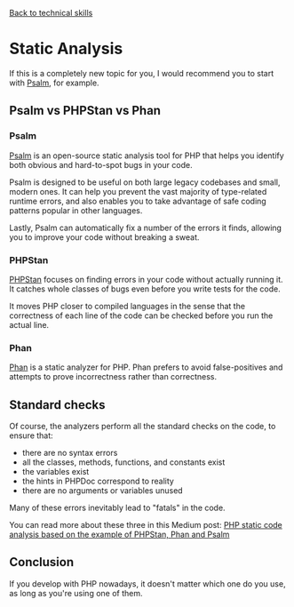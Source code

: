 [Back to technical skills](../technical-skills)

# Static Analysis

If this is a completely new topic for you, I would recommend you to start with [Psalm](https://psalm.dev/docs/), for example.

## Psalm vs PHPStan vs Phan

### Psalm

[Psalm](https://psalm.dev/) is an open-source static analysis tool for PHP that helps you identify both obvious and hard-to-spot bugs in your code.

Psalm is designed to be useful on both large legacy codebases and small, modern ones. It can help you prevent the vast majority of type-related runtime errors, and also enables you to take advantage of safe coding patterns popular in other languages.

Lastly, Psalm can automatically fix a number of the errors it finds, allowing you to improve your code without breaking a sweat.

### PHPStan

[PHPStan](https://phpstan.org/) focuses on finding errors in your code without actually running it. It catches whole classes of bugs even before you write tests for the code. 

It moves PHP closer to compiled languages in the sense that the correctness of each line of the code can be checked before you run the actual line.

### Phan

[Phan](https://github.com/phan/phan) is a static analyzer for PHP. Phan prefers to avoid false-positives and attempts to prove incorrectness rather than correctness.


## Standard checks

Of course, the analyzers perform all the standard checks on the code, to ensure that:

- there are no syntax errors
- all the classes, methods, functions, and constants exist
- the variables exist
- the hints in PHPDoc correspond to reality
- there are no arguments or variables unused

Many of these errors inevitably lead to "fatals" in the code.

You can read more about these three in this Medium post: [PHP static code analysis based on the example of PHPStan, Phan and Psalm](https://medium.com/bumble-tech/php-code-static-analysis-based-on-the-example-of-phpstan-phan-and-psalm-a20654c4011d)

## Conclusion

If you develop with PHP nowadays, it doesn't matter which one do you use, as long as you're using one of them.

